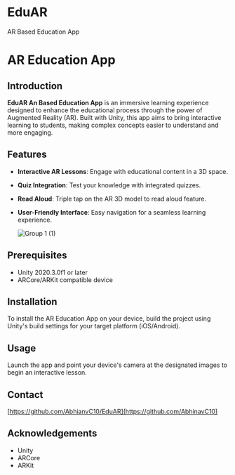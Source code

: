 # EduAR
AR Based Education App
# AR Education App

## Introduction
**EduAR An Based Education App** is an immersive learning experience designed to enhance the educational process through the power of Augmented Reality (AR). Built with Unity, this app aims to bring interactive learning to students, making complex concepts easier to understand and more engaging.

## Features
- **Interactive AR Lessons**: Engage with educational content in a 3D space.
- **Quiz Integration**: Test your knowledge with integrated quizzes.
- **Read Aloud**: Triple tap on the AR 3D model to read aloud feature.
- **User-Friendly Interface**: Easy navigation for a seamless learning experience.
  
  ![Group 1 (1)](https://github.com/AbhinavC10/EduAR/assets/135442606/8922ed5c-f04f-445b-88f0-23a92e713162)

## Prerequisites
- Unity 2020.3.0f1 or later
- ARCore/ARKit compatible device

## Installation
To install the AR Education App on your device, build the project using Unity's build settings for your target platform (iOS/Android).

## Usage
Launch the app and point your device's camera at the designated images to begin an interactive lesson.

## Contact
[https://github.com/AbhianvC10/EduAR](https://github.com/AbhinavC10)

## Acknowledgements
- Unity
- ARCore
- ARKit
